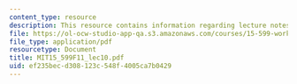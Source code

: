 ```yaml
---
content_type: resource
description: This resource contains information regarding lecture notes.
file: https://ol-ocw-studio-app-qa.s3.amazonaws.com/courses/15-599-workshop-in-it-collaborative-innovation-networks-fall-2011/ef235becd308123c548f4005ca7b0429_MIT15_599F11_lec10.pdf
file_type: application/pdf
resourcetype: Document
title: MIT15_599F11_lec10.pdf
uid: ef235bec-d308-123c-548f-4005ca7b0429
---
```

